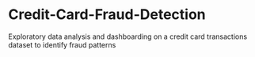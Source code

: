 # Credit-Card-Fraud-Detection
Exploratory data analysis and dashboarding on a credit card transactions dataset to identify fraud patterns

